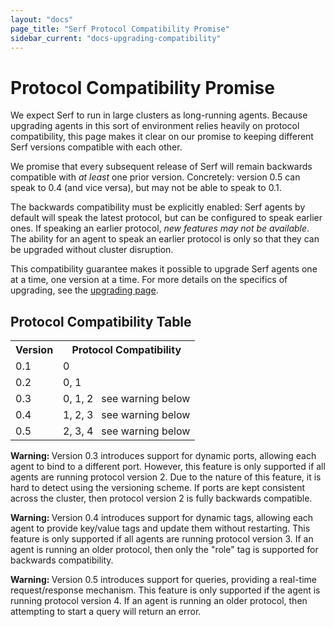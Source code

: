 ```yaml
---
layout: "docs"
page_title: "Serf Protocol Compatibility Promise"
sidebar_current: "docs-upgrading-compatibility"
---
```


# Protocol Compatibility Promise

We expect Serf to run in large clusters as long-running agents. Because
upgrading agents in this sort of environment relies heavily on protocol
compatibility, this page makes it clear on our promise to keeping different
Serf versions compatible with each other.

We promise that every subsequent release of Serf will remain backwards
compatible with _at least_ one prior version. Concretely: version 0.5 can
speak to 0.4 (and vice versa), but may not be able to speak to 0.1.

The backwards compatibility must be explicitly enabled: Serf agents by
default will speak the latest protocol, but can be configured to speak earlier
ones. If speaking an earlier protocol, _new features may not be available_.
The ability for an agent to speak an earlier protocol is only so that they
can be upgraded without cluster disruption.

This compatibility guarantee makes it possible to upgrade Serf agents one
at a time, one version at a time. For more details on the specifics of
upgrading, see the [upgrading page](/docs/upgrading.html).

## Protocol Compatibility Table

<table class="table table-bordered table-striped">
<tr>
<th>Version</th>
<th>Protocol Compatibility</th>
</tr>
<tr>
<td>0.1</td>
<td>0</td>
</tr>
<tr>
<td>0.2</td>
<td>0, 1</td>
</tr>
<tr>
<td>0.3</td>
<td>0, 1, 2&nbsp;&nbsp;&nbsp;<span class="label label-info">see warning below</span></td>
</tr>
<tr>
<td>0.4</td>
<td>1, 2, 3&nbsp;&nbsp;&nbsp;<span class="label label-info">see warning below</span></td>
</tr>
<tr>
<td>0.5</td>
<td>2, 3, 4&nbsp;&nbsp;&nbsp;<span class="label label-info">see warning below</span></td>
</tr>
</table>

<div class="alert alert-info">
<p>
<strong>Warning: </strong> Version 0.3 introduces support for dynamic ports, allowing each
agent to bind to a different port. However, this feature is only supported
if all agents are running protocol version 2. Due to the nature of this
feature, it is hard to detect using the versioning scheme. If ports are kept
consistent across the cluster, then protocol version 2 is fully backwards
compatible.
</p>
</div>

<div class="alert alert-info">
<p>
<strong>Warning: </strong> Version 0.4 introduces support for dynamic tags, allowing each
agent to provide key/value tags and update them without restarting. This feature is only supported
if all agents are running protocol version 3. If an agent is running an older protocol,
then only the "role" tag is supported for backwards compatibility.
</p>
</div>

<div class="alert alert-info">
<p>
<strong>Warning: </strong> Version 0.5 introduces support for queries, providing a real-time
request/response mechanism. This feature is only supported if the agent is running protocol
version 4. If an agent is running an older protocol, then attempting to start a query will
return an error.
</p>
</div>
